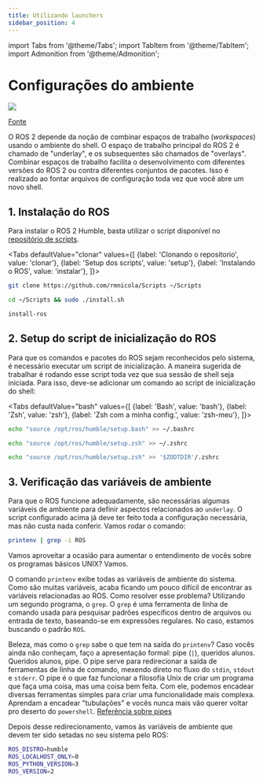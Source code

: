 ```yaml
---
title: Utilizando launchers
sidebar_position: 4
---
```


import Tabs from '@theme/Tabs';
import TabItem from '@theme/TabItem';
import Admonition from '@theme/Admonition';

# Configurações do ambiente

![](/img/ros2_overlay.webp)

[Fonte](https://roboticseabass.com/2023/07/09/updated-guide-docker-and-ros2/)

O ROS 2 depende da noção de combinar espaços de trabalho (*workspaces*) usando o
ambiente do shell. O espaço de trabalho principal do ROS 2 é chamado de
"underlay", e os subsequentes são chamados de "overlays". Combinar espaços de 
trabalho facilita o desenvolvimento com diferentes versões do ROS 2 ou contra 
diferentes conjuntos de pacotes. Isso é realizado ao fontar arquivos de 
configuração toda vez que você abre um novo shell.

## 1. Instalação do ROS 

Para instalar o ROS 2 Humble, basta utilizar o script disponível no [repositório
de scripts](https://github.com/rmnicola/Scripts.git).

<Tabs defaultValue="clonar" values={[
        {label: 'Clonando o repositorio', value: 'clonar'},
        {label: 'Setup dos scripts', value: 'setup'},
        {label: 'Instalando o ROS', value: 'instalar'},
  ]}>

<TabItem value="clonar">

```bash
git clone https://github.com/rmnicola/Scripts ~/Scripts 
```

</TabItem>

<TabItem value="setup">

```bash
cd ~/Scripts && sudo ./install.sh
```

</TabItem>

<TabItem value="instalar">

```bash
install-ros
```

</TabItem>
</Tabs>


## 2. Setup do script de inicialização do ROS 

Para que os comandos e pacotes do ROS sejam reconhecidos pelo sistema, é 
necessário executar um script de inicialização. A maneira sugerida de trabalhar 
é rodando esse script toda vez que sua sessão de shell seja iniciada. Para isso, 
deve-se adicionar um comando ao script de inicialização do shell:

<Tabs defaultValue="bash" values={[
        {label: 'Bash', value: 'bash'},
        {label: 'Zsh', value: 'zsh'},
        {label: 'Zsh com a minha config.', value: 'zsh-meu'},
  ]}>

<TabItem value="bash">

```bash
echo "source /opt/ros/humble/setup.bash" >> ~/.bashrc
```

</TabItem>

<TabItem value="zsh">

```bash
echo "source /opt/ros/humble/setup.zsh" >> ~/.zshrc
```

</TabItem>

<TabItem value="zsh-meu">

```bash
echo "source /opt/ros/humble/setup.zsh" >> '$ZODTDIR'/.zshrc
```

</TabItem>
</Tabs>

## 3. Verificação das variáveis de ambiente

Para que o ROS funcione adequadamente, são necessárias algumas variáveis de 
ambiente para definir aspectos relacionados ao `underlay`.
O script configurado acima já deve ter feito toda a configuração necessária, 
mas não custa nada conferir. Vamos rodar o comando:

```bash
printenv | grep -i ROS 
```

Vamos aproveitar a ocasião para aumentar o entendimento de vocês sobre os 
programas básicos UNIX? Vamos.

O comando `printenv` exibe todas as variáveis de ambiente do sistema. Como são 
muitas variáveis, acaba ficando um pouco difícil de encontrar as variáveis 
relacionadas ao ROS. Como resolver esse problema? Utilizando um segundo programa, 
o `grep`. O `grep` é uma ferramenta de linha de comando usada para pesquisar 
padrões específicos dentro de arquivos ou entrada de texto, baseando-se em 
expressões regulares. No caso, estamos buscando o padrão `ROS`.

Beleza, mas como o `grep` sabe o que tem na saída do `printenv`? Caso vocês 
ainda não conheçam, faço a apresentação formal: pipe (`|`), queridos alunos. 
Queridos alunos, pipe. O pipe serve para redirecionar a saída de ferramentas 
de linha de comando, mexendo direto no fluxo do `stdin`, `stdout` e `stderr`.
O pipe é o que faz funcionar a filosofia Unix de criar um programa que faça 
uma coisa, mas uma coisa bem feita. Com ele, podemos encadear diversas ferramentas 
simples para criar uma funcionalidade mais complexa. Aprendam a encadear 
"tubulações" e vocês nunca mais vão querer voltar pro deserto do `powershell`. 
[Referência sobre pipes](https://dev.to/leandronsp/entendendo-unix-pipes-3k56)

Depois desse redirecionamento, vamos às variáveis de ambiente que devem ter sido 
setadas no seu sistema pelo ROS:

```bash
ROS_DISTRO=humble
ROS_LOCALHOST_ONLY=0
ROS_PYTHON_VERSION=3
ROS_VERSION=2
```
